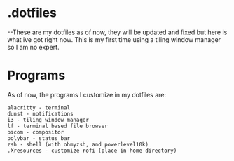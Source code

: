 # .dotfiles  
  
--These are my dotfiles as of now, they will be updated and fixed but here is what ive got right now. This is my first time using a tiling window manager so I am no expert.

#  Programs  
As of now, the programs I customize in my dotfiles are:  
```
alacritty - terminal  
dunst - notifications  
i3 - tiling window manager  
lf - terminal based file browser  
picom - compositor  
polybar - status bar  
zsh - shell (with ohmyzsh, and powerlevel10k)  
.Xresources - customize rofi (place in home directory)  
```
